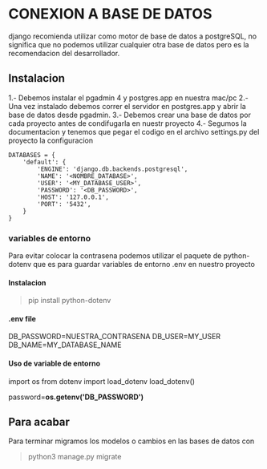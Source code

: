 # CONEXION A BASE DE DATOS

django recomienda utilizar como motor de base de datos a postgreSQL, no significa que no podemos utilizar cualquier otra base de datos pero es la recomendacion del desarrollador.

## Instalacion

1.- Debemos instalar el pgadmin 4 y postgres.app en nuestra mac/pc
2.- Una vez instalado debemos correr el servidor en postgres.app y abrir la base de datos desde pgadmin.
3.- Debemos crear una base de datos por cada proyecto antes de condifugarla en nuestr proyecto
4.- Segumos la documentacion y tenemos que pegar el codigo en el archivo settings.py del proyecto la configuracion

```
DATABASES = {
    'default': {
        'ENGINE': 'django.db.backends.postgresql',
        'NAME': '<NOMBRE_DATABASE>',
        'USER': '<MY_DATABASE_USER>',
        'PASSWORD': '<DB_PASSWORD>',
        'HOST': '127.0.0.1',
        'PORT': '5432',
    }
}
```

### variables de entorno

Para evitar colocar la contrasena podemos utilizar el paquete de python-dotenv que es para guardar variables de entorno .env en nuestro proyecto

#### Instalacion

> pip install python-dotenv

#### .env file

DB_PASSWORD=NUESTRA_CONTRASENA
DB_USER=MY_USER
DB_NAME=MY_DATABASE_NAME

#### Uso de variable de entorno

import os
from dotenv import load_dotenv
load_dotenv()

password=**os.getenv('DB_PASSWORD')**

## Para acabar

Para terminar migramos los modelos o cambios en las bases de datos con

> python3 manage.py migrate
